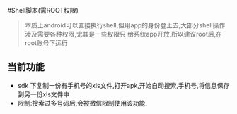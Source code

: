 #Shell脚本(需ROOT权限)
> 本质上android可以直接执行shell,但用app的身份登上去,大部分shell操作涉及需要各种权限,尤其是一些权限只
给系统app开放,所以建议root后,在root账号下运行

## 当前功能
* sdk 下复制一份有手机号的xls文件,打开apk,开始自动搜索,手机号,将信息保存到另一份xls文件中
* 限制:搜索过多号码后,会被微信限制使用该功能.